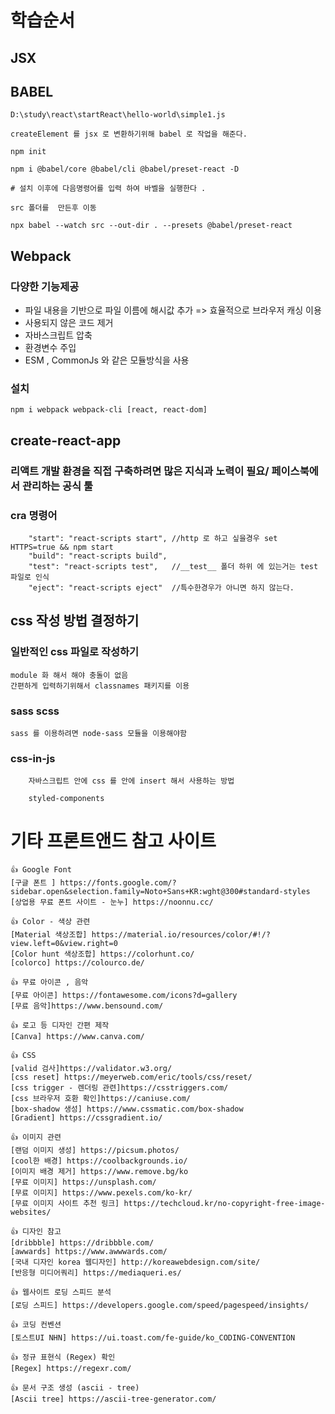 # 학습순서
## JSX 

## BABEL
```
D:\study\react\startReact\hello-world\simple1.js

createElement 를 jsx 로 변환하기위해 babel 로 작업을 해준다. 

npm init 

npm i @babel/core @babel/cli @babel/preset-react -D

# 설치 이후에 다음명령어를 입력 하여 바벨을 실행한다 .

src 폴더를  만든후 이동 

npx babel --watch src --out-dir . --presets @babel/preset-react 

```

## Webpack
### 다양한 기능제공
- 파일 내용을 기반으로 파일 이름에 해시값 추가 => 효율적으로 브라우저 캐싱 이용
- 사용되지 않은 코드 제거
- 자바스크립트 압축
- 환경변수 주입
- ESM , CommonJs 와 같은 모듈방식을 사용



### 설치 
```
npm i webpack webpack-cli [react, react-dom]
```


## create-react-app
### 리액트 개발 환경을 직접 구축하려면 많은 지식과 노력이 필요/ 페이스북에서 관리하는 공식 툴
### cra 명령어 
```
    "start": "react-scripts start", //http 로 하고 싶을경우 set HTTPS=true && npm start
    "build": "react-scripts build",
    "test": "react-scripts test",   //__test__ 폴더 하위 에 있는거는 test 파일로 인식  
    "eject": "react-scripts eject"  //특수한경우가 아니면 하지 않는다. 
```

## css 작성 방법 결정하기 
### 일반적인 css 파일로 작성하기 
```
module 화 해서 해야 충돌이 없음 
간편하게 입력하기위해서 classnames 패키지를 이용
```

### sass scss
```
sass 를 이용하려면 node-sass 모듈을 이용해야함
```
### css-in-js
```
    자바스크립트 안에 css 를 안에 insert 해서 사용하는 방법

    styled-components
```





# 기타 프론트앤드 참고 사이트 
```
👍 Google Font
[구글 폰트 ] https://fonts.google.com/?sidebar.open&selection.family=Noto+Sans+KR:wght@300#standard-styles
[상업용 무료 폰트 사이트 - 눈누] https://noonnu.cc/

👍 Color - 색상 관련
[Material 색상조합] https://material.io/resources/color/#!/?view.left=0&view.right=0
[Color hunt 색상조합] https://colorhunt.co/
[colorco] https://colourco.de/

👍 무료 아이콘 , 음악
[무료 아이콘] https://fontawesome.com/icons?d=gallery
[무료 음악]https://www.bensound.com/

👍 로고 등 디자인 간편 제작
[Canva] https://www.canva.com/

👍 CSS
[valid 검사]https://validator.w3.org/
[css reset] https://meyerweb.com/eric/tools/css/reset/
[css trigger - 렌더링 관련]https://csstriggers.com/
[css 브라우저 호환 확인]https://caniuse.com/
[box-shadow 생성] https://www.cssmatic.com/box-shadow
[Gradient] https://cssgradient.io/

👍 이미지 관련
[랜덤 이미지 생성] https://picsum.photos/
[cool한 배경] https://coolbackgrounds.io/
[이미지 배경 제거] https://www.remove.bg/ko
[무료 이미지] https://unsplash.com/
[무료 이미지] https://www.pexels.com/ko-kr/
[무료 이미지 사이트 추천 링크] https://techcloud.kr/no-copyright-free-image-websites/

👍 디자인 참고
[dribbble] https://dribbble.com/
[awwards] https://www.awwwards.com/
[국내 디자인 korea 웹디자인] http://koreawebdesign.com/site/
[반응형 미디어쿼리] https://mediaqueri.es/

👍 웹사이트 로딩 스피드 분석
[로딩 스피드] https://developers.google.com/speed/pagespeed/insights/

👍 코딩 컨벤션
[토스트UI NHN] https://ui.toast.com/fe-guide/ko_CODING-CONVENTION

👍 정규 표현식 (Regex) 확인
[Regex] https://regexr.com/

👍 문서 구조 생성 (ascii - tree)
[Ascii tree] https://ascii-tree-generator.com/


```